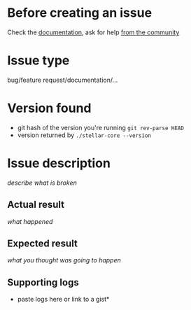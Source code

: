 # Before creating an issue
 Check the [documentation](https://www.stellar.org/developers/), ask for help [from the community](https://www.stellar.org/community/)

# Issue type
  bug/feature request/documentation/...

# Version found
  * git hash of the version you're running `git rev-parse HEAD`
  * version returned by `./stellar-core --version`

# Issue description
 *describe what is broken*

## Actual result
 *what happened*

## Expected result
 *what you thought was going to happen*

## Supporting logs
 * paste logs here or link to a gist*
